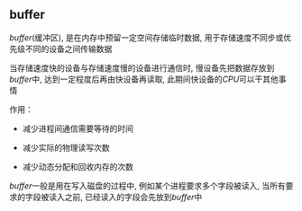 <!--
 * @Description: 
 * @Version: 1.0
 * @Author: dalao
 * @Email: dalao_li@163.com
 * @Date: 2022-02-13 19:00:24
 * @LastEditors: dalao
 * @LastEditTime: 2022-04-16 11:27:06
-->

## buffer

$buffer$(缓冲区), 是在内存中预留一定空间存储临时数据, 用于存储速度不同步或优先级不同的设备之间传输数据

当存储速度快的设备与存储速度慢的设备进行通信时, 慢设备先把数据存放到$buffer$中, 达到一定程度后再由快设备再读取, 此期间快设备的$CPU$可以干其他事情

作用：

- 减少进程间通信需要等待的时间

- 减少实际的物理读写次数

- 减少动态分配和回收内存的次数

$buffer$一般是用在写入磁盘的过程中, 例如某个进程要求多个字段被读入, 当所有要求的字段被读入之前, 已经读入的字段会先放到$buffer$中
